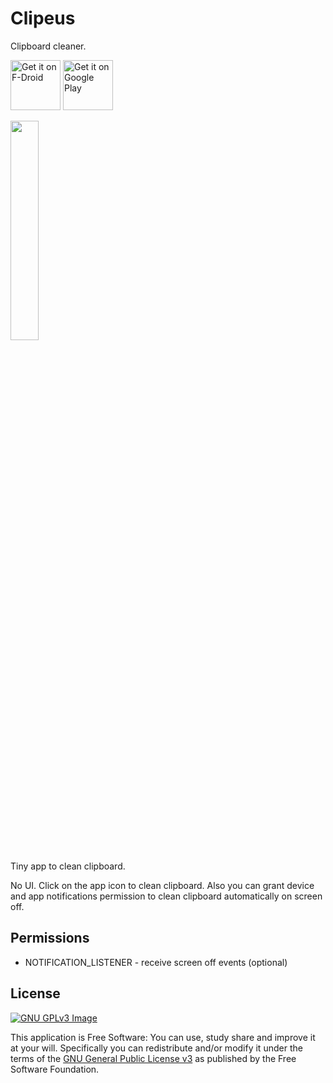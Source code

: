 # Clipeus

Clipboard cleaner.

[<img
     src="https://fdroid.gitlab.io/artwork/badge/get-it-on.png"
     alt="Get it on F-Droid"
     height="80">](https://f-droid.org/packages/me.lucky.clipeus/)
[<img
      src="https://play.google.com/intl/en_us/badges/images/generic/en-play-badge.png"
      alt="Get it on Google Play"
      height="80">](https://play.google.com/store/apps/details?id=me.lucky.clipeus)

<img 
     src="https://raw.githubusercontent.com/x13a/Clipeus/main/fastlane/metadata/android/en-US/images/phoneScreenshots/1.png" 
     width="30%" 
     height="30%">

Tiny app to clean clipboard.

No UI. Click on the app icon to clean clipboard. 
Also you can grant device and app notifications permission to clean clipboard automatically on 
screen off.

## Permissions

* NOTIFICATION_LISTENER - receive screen off events (optional)

## License
[![GNU GPLv3 Image](https://www.gnu.org/graphics/gplv3-127x51.png)](https://www.gnu.org/licenses/gpl-3.0.en.html)

This application is Free Software: You can use, study share and improve it at your will.
Specifically you can redistribute and/or modify it under the terms of the
[GNU General Public License v3](https://www.gnu.org/licenses/gpl.html) as published by the Free
Software Foundation.
